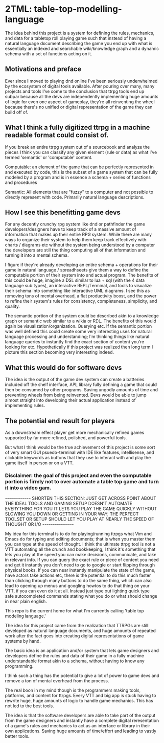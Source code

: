 # 2TML: table-top-modelling-language

The idea behind this project is a system for defining the rules, mechanics, and data for a tabletop roll playing game such that instead of having a natural language
document describing the game you end up with what is essentially an indexed and searchable wiki/knowledge graph and a dynamic schema with a set of functions acting on it.

## Motivations and preface

Ever since I moved to playing dnd online I've been seriously underwhelmed by the ecosystem of digital tools available. After pouring over many, many projects and tools I've come
to the conclusion that ttrpg tools end up subpar because all the devs are independently implementing huge amounts of logic for even one aspect of gameplay, they're all reinventing
the wheel because there's no unified or digital representation of the game they can build off of.

## What I think a fully digitized ttrpg in a machine readable format could consist of.

If you break an entire ttrpg system out of a sourcebook and analyze the pieces I think you can classify any given element (rule or data) as what I've termed 'semantic' or 'computable'
content.

Computable: an element of the game that can be perfectly represented in and executed by code, this is the subset of a game system that can be fully modeled by a program and is in essence a schema + series of functions and procedures

Semantic: All elements that are "fuzzy" to a computer and not possible to directly represent with code. Primarily natural language descriptions.

## How I see this benefitting game devs

For any decently crunchy rpg system like dnd or pathfinder the game developers/designers have to keep track of a massive amount of information that makes up their entire RPG system.
While there are many ways to organize their system to help them keep track effectively with charts / diagrams etc without the system being understood by a computer the developers
are still the thing computing all of that information and turning it into a mental schema.

I figure if they're already developing an entire schema + operations for their game in natural language / spreadhseets give them a way to define the computable portion of their system
into and actual program. The benefits of this could be huge, imagine a DSL similar to lua + sql (with the 4 data language sub types), an interactive REPL/Terminal, and tools to visualize their schema into something like interactive UML diagrams. I see this as removing tons of mental overhead, a flat productivity boost, and the power to refine their system's rules for consistency, completeness, simplicity, and quality.

The semantic portion of the system could be described akin to a knowledge graph or semantic web similar to a wikia or RDL. The benefits of this would again be visualization/organization. Querying etc. If the semantic portion was well defined this could create some very interesting uses for natural language processing and understanding; I'm thinking things like natural language queries to instantly find the exact section of content you're looking for etc. Hypothetically if this project was realized then long term I picture
this section becoming very interesting indeed. 

## What this would do for software devs 

The idea is the output of the game dev system can create a batteries included off the shelf interface, API, library fully defining a game that could then be consumed by other programs. Saving ungodly amounts of time and preventing wheels from being reinvented. Devs would be able to jump almost straight into developing their actual application instead
of implementing rules.

## The potential end result for players

As a downstream effect player get more mechanically refined games supported by far more refined, polished, and powerful tools.

But what I think would be the true achievement of this project is some sort of very smart GUI psuedo-terminal with IDE like features, intellisense, and clickable keywords as buttons
that they use to interact with and play the game itself in person or on a VTT.

### Disclaimer: the goal of this project and even the computable portion is firmly not to over automate a table top game and turn it into a video gam. 


------------- SHORTEN THIS SECTION: JUST GET ACROSS POINT ABOUT THE IDEAL TOOLS AND GAMING SETUP DOESN'T AUTOMATE EVERYTHING FOR YOU IT LETS YOU PLAY THE GAME QUICKLY WITHOUT SLOWING YOU DOWN OR GETTING IN YOUR WAY; THE PERFECT TOOLSET OR SETUP SHOULD LET YOU PLAY AT NEARLY THE SPEED OF THOUGHT OR I/O ----------------

My idea for this terminal is to do for playing/running ttrpgs what Vim and Emacs do for typing and editing documents; that is when you master them you can type at the speed of thought. I think the ultimate ttrpg tool is not a VTT automating all the crunch and bookkeeping, I think it's something that lets you play at the speed you can make decisions, communicate, and take in relevant info. If you can query the exact rule or piece of content you need and get it instantly you don't need to go to google or start flipping through physical books. If you can near instantly manipulate the state of the game, have actors take actions etc, there is the potential to do this much faster than clicking through many buttons to do the same thing, which can also lead to opening up menus and googling howtos to do that thing on your VTT, if you can even do it at all. Instead just type out lighting
quick type safe autocompleted commands stating what you do or what should change in near plain english. 


















This repo is the current home for what I'm currently calling 'table top modeling language.' 

The idea for this project came from the realization that TTRPGs are still developed as natural language documents, and huge amounts of repeated work after the fact
goes into creating digital representations of game systems by hand. 

The basic idea is an application and/or system that lets game designers and developers define the rules and data of their game in a fully machine understandable format akin
to a schema, without having to know any programming.

I think such a thing has the potential to give a lot of power to game devs and remove a ton of mental overhead from the process.

The real boon in my mind though is the programmers making tools, platforms, and content for ttrpgs. Every VTT and big app is stuck having to rewrite huge, huge amounts of logic to handle game mechanics. This has not led to the best tools.

The idea is that the software developers are able to take part of the output from the game designers and instantly have a complete digital reresentation of a game's rules and mechanics to act as an interface or library in their own applications. Saving huge amounts of time/effort and leading to vastly better tools.


